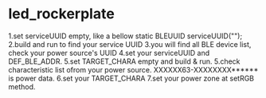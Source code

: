 # led_rockerplate


1.set serviceUUID empty, like a bellow
  static BLEUUID serviceUUID("");
2.build and run to find your service UUID
3.you will find all BLE device list, check your power source's UUID
4.set your serviceUUID and DEF_BLE_ADDR.
5.set TARGET_CHARA empty and build & run.
5.check characteristic list ofrom your power source.
  XXXXXX63-XXXXXXXX******  is power data.
6.set your TARGET_CHARA
7.set your power zone at setRGB method.

